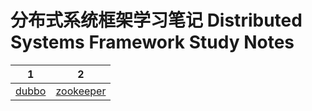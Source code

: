 # 分布式系统框架学习笔记 Distributed Systems Framework Study Notes

|                              1                               |                              2                               |
| :----------------------------------------------------------: | :----------------------------------------------------------: |
| [dubbo](https://github.com/andochiwa/Distributed-Study/tree/master/dubbo) | [zookeeper](https://github.com/andochiwa/Distributed-Study/tree/master/zookeeper) |

